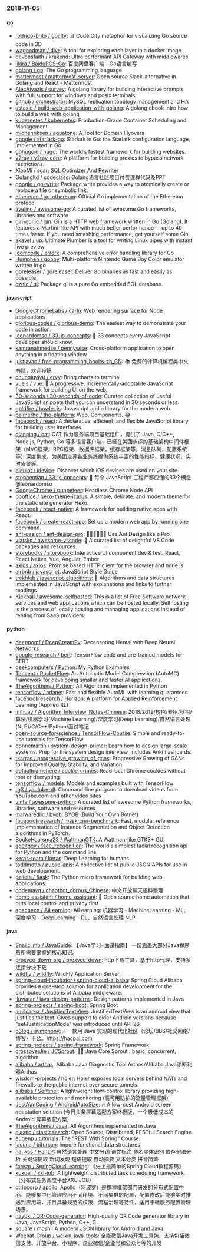 ### 2018-11-05

#### go
* [rodrigo-brito / gocity](https://github.com/rodrigo-brito/gocity): 📊 Code City metaphor for visualizing Go source code in 3D
* [wagoodman / dive](https://github.com/wagoodman/dive): A tool for exploring each layer in a docker image
* [devopsfaith / krakend](https://github.com/devopsfaith/krakend): Ultra performant API Gateway with middlewares
* [iikira / BaiduPCS-Go](https://github.com/iikira/BaiduPCS-Go): 百度网盘客户端 - Go语言编写
* [golang / go](https://github.com/golang/go): The Go programming language
* [mattermost / mattermost-server](https://github.com/mattermost/mattermost-server): Open source Slack-alternative in Golang and React - Mattermost
* [AlecAivazis / survey](https://github.com/AlecAivazis/survey): A golang library for building interactive prompts with full support for windows and posix terminals.
* [github / orchestrator](https://github.com/github/orchestrator): MySQL replication topology management and HA
* [astaxie / build-web-application-with-golang](https://github.com/astaxie/build-web-application-with-golang): A golang ebook intro how to build a web with golang
* [kubernetes / kubernetes](https://github.com/kubernetes/kubernetes): Production-Grade Container Scheduling and Management
* [michenriksen / aquatone](https://github.com/michenriksen/aquatone): A Tool for Domain Flyovers
* [google / starlark-go](https://github.com/google/starlark-go): Starlark in Go: the Starlark configuration language, implemented in Go
* [gohugoio / hugo](https://github.com/gohugoio/hugo): The world’s fastest framework for building websites.
* [v2ray / v2ray-core](https://github.com/v2ray/v2ray-core): A platform for building proxies to bypass network restrictions.
* [XiaoMi / soar](https://github.com/XiaoMi/soar): SQL Optimizer And Rewriter
* [Golangltd / codeclass](https://github.com/Golangltd/codeclass): Golang语言社区项目付费课程代码及PPT
* [google / go-write](https://github.com/google/go-write): Package write provides a way to atomically create or replace a file or symbolic link.
* [ethereum / go-ethereum](https://github.com/ethereum/go-ethereum): Official Go implementation of the Ethereum protocol
* [avelino / awesome-go](https://github.com/avelino/awesome-go): A curated list of awesome Go frameworks, libraries and software
* [gin-gonic / gin](https://github.com/gin-gonic/gin): Gin is a HTTP web framework written in Go (Golang). It features a Martini-like API with much better performance -- up to 40 times faster. If you need smashing performance, get yourself some Gin.
* [akavel / up](https://github.com/akavel/up): Ultimate Plumber is a tool for writing Linux pipes with instant live preview
* [joomcode / errorx](https://github.com/joomcode/errorx): A comprehensive error handling library for Go
* [Humpheh / goboy](https://github.com/Humpheh/goboy): Multi-platform Nintendo Game Boy Color emulator written in go
* [goreleaser / goreleaser](https://github.com/goreleaser/goreleaser): Deliver Go binaries as fast and easily as possible
* [cznic / ql](https://github.com/cznic/ql): Package ql is a pure Go embedded SQL database.

#### javascript
* [GoogleChromeLabs / carlo](https://github.com/GoogleChromeLabs/carlo): Web rendering surface for Node applications
* [glorious-codes / glorious-demo](https://github.com/glorious-codes/glorious-demo): The easiest way to demonstrate your code in action.
* [leonardomso / 33-js-concepts](https://github.com/leonardomso/33-js-concepts): 📜 33 concepts every JavaScript developer should know.
* [kamranahmedse / pennywise](https://github.com/kamranahmedse/pennywise): Cross-platform application to open anything in a floating window
* [justjavac / free-programming-books-zh_CN](https://github.com/justjavac/free-programming-books-zh_CN): 📚 免费的计算机编程类中文书籍，欢迎投稿
* [chunqiuyiyu / ervy](https://github.com/chunqiuyiyu/ervy): Bring charts to terminal.
* [vuejs / vue](https://github.com/vuejs/vue): 🖖 A progressive, incrementally-adoptable JavaScript framework for building UI on the web.
* [30-seconds / 30-seconds-of-code](https://github.com/30-seconds/30-seconds-of-code): Curated collection of useful JavaScript snippets that you can understand in 30 seconds or less.
* [goldfire / howler.js](https://github.com/goldfire/howler.js): Javascript audio library for the modern web.
* [palmerhq / the-platform](https://github.com/palmerhq/the-platform): Web. Components. 😂
* [facebook / react](https://github.com/facebook/react): A declarative, efficient, and flexible JavaScript library for building user interfaces.
* [dianping / cat](https://github.com/dianping/cat): CAT 作为服务端项目基础组件，提供了 Java, C/C++, Node.js, Python, Go 等多语言客户端，已经在美团点评的基础架构中间件框架（MVC框架，RPC框架，数据库框架，缓存框架等，消息队列，配置系统等）深度集成，为美团点评各业务线提供系统丰富的性能指标、健康状况、实时告警等。
* [dieulot / idevice](https://github.com/dieulot/idevice): Discover which iOS devices are used on your site
* [stephentian / 33-js-concepts](https://github.com/stephentian/33-js-concepts): 📜 每个 JavaScript 工程师都应懂的33个概念 @leonardomso
* [GoogleChrome / puppeteer](https://github.com/GoogleChrome/puppeteer): Headless Chrome Node API
* [ppoffice / hexo-theme-icarus](https://github.com/ppoffice/hexo-theme-icarus): A simple, delicate, and modern theme for the static site generator Hexo.
* [facebook / react-native](https://github.com/facebook/react-native): A framework for building native apps with React.
* [facebook / create-react-app](https://github.com/facebook/create-react-app): Set up a modern web app by running one command.
* [ant-design / ant-design-pro](https://github.com/ant-design/ant-design-pro): 👨🏻‍💻👩🏻‍💻 Use Ant Design like a Pro!
* [viatsko / awesome-vscode](https://github.com/viatsko/awesome-vscode): 🎨 A curated list of delightful VS Code packages and resources.
* [storybooks / storybook](https://github.com/storybooks/storybook): Interactive UI component dev & test: React, React Native, Vue, Angular, Ember
* [axios / axios](https://github.com/axios/axios): Promise based HTTP client for the browser and node.js
* [airbnb / javascript](https://github.com/airbnb/javascript): JavaScript Style Guide
* [trekhleb / javascript-algorithms](https://github.com/trekhleb/javascript-algorithms): 📝 Algorithms and data structures implemented in JavaScript with explanations and links to further readings
* [Kickball / awesome-selfhosted](https://github.com/Kickball/awesome-selfhosted): This is a list of Free Software network services and web applications which can be hosted locally. Selfhosting is the process of locally hosting and managing applications instead of renting from SaaS providers.

#### python
* [deeppomf / DeepCreamPy](https://github.com/deeppomf/DeepCreamPy): Decensoring Hentai with Deep Neural Networks
* [google-research / bert](https://github.com/google-research/bert): TensorFlow code and pre-trained models for BERT
* [geekcomputers / Python](https://github.com/geekcomputers/Python): My Python Examples
* [Tencent / PocketFlow](https://github.com/Tencent/PocketFlow): An Automatic Model Compression (AutoMC) framework for developing smaller and faster AI applications.
* [TheAlgorithms / Python](https://github.com/TheAlgorithms/Python): All Algorithms implemented in Python
* [tensorflow / adanet](https://github.com/tensorflow/adanet): Fast and flexible AutoML with learning guarantees.
* [facebookresearch / Horizon](https://github.com/facebookresearch/Horizon): A platform for Applied Reinforcement Learning (Applied RL)
* [imhuay / Algorithm_Interview_Notes-Chinese](https://github.com/imhuay/Algorithm_Interview_Notes-Chinese): 2018/2019/校招/春招/秋招/算法/机器学习(Machine Learning)/深度学习(Deep Learning)/自然语言处理(NLP)/C/C++/Python/面试笔记
* [open-source-for-science / TensorFlow-Course](https://github.com/open-source-for-science/TensorFlow-Course): Simple and ready-to-use tutorials for TensorFlow
* [donnemartin / system-design-primer](https://github.com/donnemartin/system-design-primer): Learn how to design large-scale systems. Prep for the system design interview. Includes Anki flashcards.
* [tkarras / progressive_growing_of_gans](https://github.com/tkarras/progressive_growing_of_gans): Progressive Growing of GANs for Improved Quality, Stability, and Variation
* [defaultnamehere / cookie_crimes](https://github.com/defaultnamehere/cookie_crimes): Read local Chrome cookies without root or decrypting
* [tensorflow / models](https://github.com/tensorflow/models): Models and examples built with TensorFlow
* [rg3 / youtube-dl](https://github.com/rg3/youtube-dl): Command-line program to download videos from YouTube.com and other video sites
* [vinta / awesome-python](https://github.com/vinta/awesome-python): A curated list of awesome Python frameworks, libraries, software and resources
* [malwaredllc / byob](https://github.com/malwaredllc/byob): BYOB (Build Your Own Botnet)
* [facebookresearch / maskrcnn-benchmark](https://github.com/facebookresearch/maskrcnn-benchmark): Fast, modular reference implementation of Instance Segmentation and Object Detection algorithms in PyTorch.
* [BoukeHaarsma23 / WattmanGTK](https://github.com/BoukeHaarsma23/WattmanGTK): A Wattman-like GTK3+ GUI
* [ageitgey / face_recognition](https://github.com/ageitgey/face_recognition): The world's simplest facial recognition api for Python and the command line
* [keras-team / keras](https://github.com/keras-team/keras): Deep Learning for humans
* [toddmotto / public-apis](https://github.com/toddmotto/public-apis): A collective list of public JSON APIs for use in web development.
* [pallets / flask](https://github.com/pallets/flask): The Python micro framework for building web applications.
* [codemayq / chaotbot_corpus_Chinese](https://github.com/codemayq/chaotbot_corpus_Chinese): 中文开放聊天语料整理
* [home-assistant / home-assistant](https://github.com/home-assistant/home-assistant): 🏡 Open source home automation that puts local control and privacy first
* [apachecn / AiLearning](https://github.com/apachecn/AiLearning): AiLearning: 机器学习 - MachineLearning - ML、深度学习 - DeepLearning - DL、自然语言处理 NLP

#### java
* [Snailclimb / JavaGuide](https://github.com/Snailclimb/JavaGuide): 【Java学习+面试指南】 一份涵盖大部分Java程序员所需要掌握的核心知识。
* [proxyee-down-org / proxyee-down](https://github.com/proxyee-down-org/proxyee-down): http下载工具，基于http代理，支持多连接分块下载
* [wildfly / wildfly](https://github.com/wildfly/wildfly): WildFly Application Server
* [spring-cloud-incubator / spring-cloud-alibaba](https://github.com/spring-cloud-incubator/spring-cloud-alibaba): Spring Cloud Alibaba provides a one-stop solution for application development for the distributed solutions of Alibaba middleware.
* [iluwatar / java-design-patterns](https://github.com/iluwatar/java-design-patterns): Design patterns implemented in Java
* [spring-projects / spring-boot](https://github.com/spring-projects/spring-boot): Spring Boot
* [amilcar-sr / JustifiedTextView](https://github.com/amilcar-sr/JustifiedTextView): JustifiedTextView is an android view that justifies the text. Gives support to older Android versions because "setJustificationMode" was introduced until API 26.
* [b3log / symphony](https://github.com/b3log/symphony): 🎶 一款用 Java 实现的现代化社区（论坛/BBS/社交网络/博客）平台。https://hacpai.com
* [spring-projects / spring-framework](https://github.com/spring-projects/spring-framework): Spring Framework
* [crossoverJie / JCSprout](https://github.com/crossoverJie/JCSprout): 👨‍🎓 Java Core Sprout : basic, concurrent, algorithm
* [alibaba / arthas](https://github.com/alibaba/arthas): Alibaba Java Diagnostic Tool Arthas/Alibaba Java诊断利器Arthas
* [wisdom-projects / holer](https://github.com/wisdom-projects/holer): Holer exposes local servers behind NATs and firewalls to the public internet over secure tunnels.
* [alibaba / Sentinel](https://github.com/alibaba/Sentinel): A lightweight flow-control library providing high-available protection and monitoring (高可用防护的流量管理框架)
* [JessYanCoding / AndroidAutoSize](https://github.com/JessYanCoding/AndroidAutoSize): 🔥 A low-cost Android screen adaptation solution (今日头条屏幕适配方案终极版，一个极低成本的 Android 屏幕适配方案).
* [TheAlgorithms / Java](https://github.com/TheAlgorithms/Java): All Algorithms implemented in Java
* [elastic / elasticsearch](https://github.com/elastic/elasticsearch): Open Source, Distributed, RESTful Search Engine
* [eugenp / tutorials](https://github.com/eugenp/tutorials): The "REST With Spring" Course:
* [lacuna / bifurcan](https://github.com/lacuna/bifurcan): impure functional data structures
* [hankcs / HanLP](https://github.com/hankcs/HanLP): 自然语言处理 中文分词 词性标注 命名实体识别 依存句法分析 关键词提取 新词发现 短语提取 自动摘要 文本分类 拼音简繁
* [forezp / SpringCloudLearning](https://github.com/forezp/SpringCloudLearning): 《史上最简单的Spring Cloud教程源码》
* [xuxueli / xxl-job](https://github.com/xuxueli/xxl-job): A lightweight distributed task scheduling framework.（分布式任务调度平台XXL-JOB）
* [ctripcorp / apollo](https://github.com/ctripcorp/apollo): Apollo（阿波罗）是携程框架部门研发的分布式配置中心，能够集中化管理应用不同环境、不同集群的配置，配置修改后能够实时推送到应用端，并且具备规范的权限、流程治理等特性，适用于微服务配置管理场景。
* [nayuki / QR-Code-generator](https://github.com/nayuki/QR-Code-generator): High-quality QR Code generator library in Java, JavaScript, Python, C++, C.
* [square / moshi](https://github.com/square/moshi): A modern JSON library for Android and Java.
* [Wechat-Group / weixin-java-tools](https://github.com/Wechat-Group/weixin-java-tools): 全能微信Java开发工具包，支持包括微信支付、开放平台、小程序、企业微信/企业号和公众号等的开发
